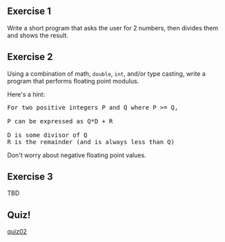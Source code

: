 Exercise 1
---

Write a short program that asks the user for 2 numbers, then divides them and shows the result.


Exercise 2
---

Using a combination of math, ``double``, ``int``, and/or type casting, write a program that performs floating point modulus.

Here's a hint:

<pre>
For two positive integers P and Q where P >= Q,

P can be expressed as Q*D + R

D is some divisor of Q
R is the remainder (and is always less than Q)
</pre>

Don't worry about negative floating point values.


Exercise 3
---

TBD


Quiz!
---
[quiz02]()


